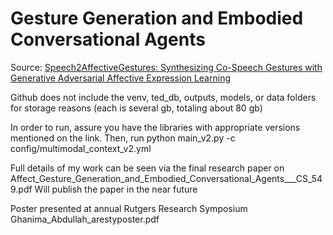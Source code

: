 # Gesture Generation and Embodied Conversational Agents

Source:
[Speech2AffectiveGestures: Synthesizing Co-Speech Gestures with Generative Adversarial Affective Expression Learning](https://github.com/UttaranB127/speech2affective_gestures)

Github does not include the venv, ted_db, outputs, models, or data folders for storage reasons (each is several gb, totaling about 80 gb)

In order to run, assure you have the libraries with appropriate versions mentioned on the link. 
Then, run python main_v2.py -c config/multimodal_context_v2.yml

Full details of my work can be seen via the final research paper on Affect_Gesture_Generation_and_Embodied_Conversational_Agents___CS_549.pdf
Will publish the paper in the near future

Poster presented at annual Rutgers Research Symposium
Ghanima_Abdullah_arestyposter.pdf
